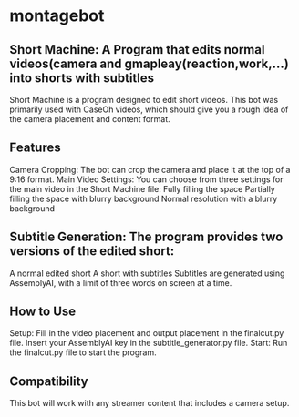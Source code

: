 # montagebot
## Short Machine: A Program that edits normal videos(camera and gmapleay(reaction,work,...) into shorts with subtitles
Short Machine is a program designed to edit short videos. This bot was primarily used with CaseOh videos, which should give you a rough idea of the camera placement and content format.

## Features
Camera Cropping: The bot can crop the camera and place it at the top of a 9:16 format.
Main Video Settings: You can choose from three settings for the main video in the Short Machine file:
Fully filling the space
Partially filling the space with blurry background
Normal resolution with a blurry background
## Subtitle Generation: The program provides two versions of the edited short:
A normal edited short
A short with subtitles
Subtitles are generated using AssemblyAI, with a limit of three words on screen at a time.

## How to Use
Setup:
Fill in the video placement and output placement in the finalcut.py file.
Insert your AssemblyAI key in the subtitle_generator.py file.
Start:
Run the finalcut.py file to start the program.

## Compatibility
This bot will work with any streamer content that includes a camera setup.
